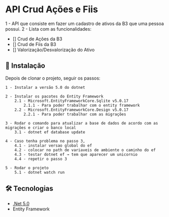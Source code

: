 # API Crud Ações e Fiis

1 - API que consiste em fazer um cadastro de ativos da B3 que uma pessoa possui.
2 - Lista com as funcionalidades:

- [] Crud de Ações da B3
- [] Crud de Fiis da B3
- [] Valorização/Desvalorização do Ativo

## 🔧 Instalação
Depois de clonar o projeto, seguir os passos:

```
1 - Instalar a versão 5.0 do dotnet

2 - Instalar os pacotes do Entity Framework
    2.1 - Microsoft.EntityFrameworkCore.Sqlite v5.0.17
        2.1.1 - Para poder trabalhar com o entity framework
    2.2 - Microsoft.EntityFrameworkCore.Design v5.0.17
        2.2.1 - Para poder trabalhar com as migrações

3 - Rodar o comando para atualizar a base de dados de acordo com as migrações e criar o banco local
    3.1 - dotnet ef database update

4 - Caso tenha problema no passo 3, 
    4.1 - instalar versao global do ef
    4.2 - colocar no path de variaveis de ambiente o caminho do ef
    4.3 - testar dotnet ef → tem que aparecer um unicornio
    4.4 - repetir o passo 3

5 - Rodar o projeto
    5.1 - dotnet watch run
```

## 🛠️ Tecnologias 

* [.Net 5.0](https://dotnet.microsoft.com/en-us/download/dotnet/5.0) 
* Entity Framework
